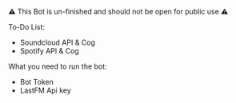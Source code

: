 ⚠️ This Bot is un-finished and should not be open for public use ⚠️

To-Do List:

- Soundcloud API & Cog
- Spotify API & Cog

What you need to run the bot:

- Bot Token
- LastFM Api key

